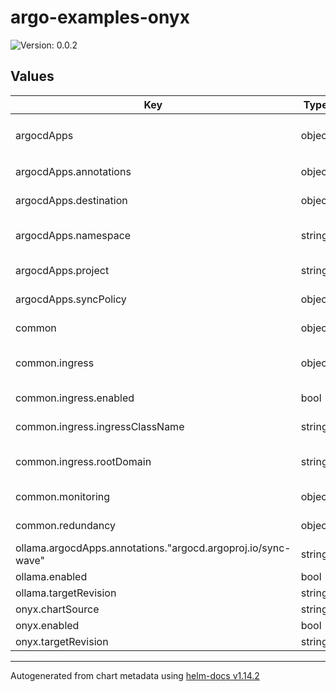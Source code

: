 # argo-examples-onyx

![Version: 0.0.2](https://img.shields.io/badge/Version-0.0.2-informational?style=flat-square)

## Values

| Key | Type | Default | Description |
|-----|------|---------|-------------|
| argocdApps | object | `{"annotations":{"argocd.argoproj.io/sync-wave":"20"},"destination":{"server":"https://kubernetes.default.svc"},"namespace":"argocd","project":"default","syncPolicy":{"automated":{"prune":true,"selfHeal":true},"syncOptions":["CreateNamespace=true","ServerSideApply=true"]}}` | ArgoCD Application defaults for all applications |
| argocdApps.annotations | object | `{"argocd.argoproj.io/sync-wave":"20"}` | Set default annotations for the application |
| argocdApps.destination | object | `{"server":"https://kubernetes.default.svc"}` | Set default argocd destination configuration |
| argocdApps.namespace | string | `"argocd"` | Set default namespace to put the ArgoCD App CRD into |
| argocdApps.project | string | `"default"` | Set default ArgoCD Project to designate |
| argocdApps.syncPolicy | object | `{"automated":{"prune":true,"selfHeal":true},"syncOptions":["CreateNamespace=true","ServerSideApply=true"]}` | Set default syncPolicy for all apps |
| common | object | `{"ingress":{"enabled":true,"ingressClassName":"traefik","rootDomain":""},"monitoring":{"enabled":false},"redundancy":{"replicas":3}}` | Set common settings to be used in all applications |
| common.ingress | object | `{"enabled":true,"ingressClassName":"traefik","rootDomain":""}` | Common defaults applied to ingresses in all applications |
| common.ingress.enabled | bool | `true` | Enable ingresses for all applications |
| common.ingress.ingressClassName | string | `"traefik"` | Set default ingressClassName |
| common.ingress.rootDomain | string | `""` | Set root domain to use for ingress rules of all applications |
| common.monitoring | object | `{"enabled":false}` | TODO Set/Enable podMonitor/serviceMonitor |
| common.redundancy | object | `{"replicas":3}` | Set default redundancy configurations |
| ollama.argocdApps.annotations."argocd.argoproj.io/sync-wave" | string | `"11"` |  |
| ollama.enabled | bool | `true` | Enable ollama |
| ollama.targetRevision | string | `"1.1.2"` | Set chart version/revision |
| onyx.chartSource | string | `"helm"` | Set chart source. git/helm |
| onyx.enabled | bool | `true` | Enable onyx |
| onyx.targetRevision | string | `"0.0.2"` | Set chart version/revision |

----------------------------------------------
Autogenerated from chart metadata using [helm-docs v1.14.2](https://github.com/norwoodj/helm-docs/releases/v1.14.2)
